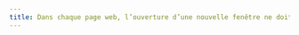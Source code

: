 ```yaml
---
title: Dans chaque page web, l’ouverture d’une nouvelle fenêtre ne doit pas être déclenchée sans action de l’utilisateur. Cette règle est-elle respectée ?
---
```

